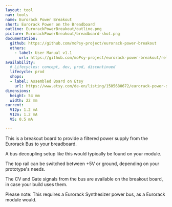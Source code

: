 ```yaml
---
layout: tool
nav: tools
name: Eurorack Power Breakout
short: Eurorack Power on the Breadboard
outline: EurorackPowerBreakout/outline.png
picture: EurorackPowerBreakout/breadboard-shot.png
documentation:
  github: https://github.com/moPsy-project/eurorack-power-breakout
  others:
    - label: User Manual v1.1
      url: https://github.com/moPsy-project/eurorack-power-breakout/releases/download/v1.1/Eurorack_Power_Breakout_User_Manual_v1_1.pdf
availability:
  # Lifecycles: concept, dev, prod, discontinued
  lifecycle: prod
  shops:
  - label: Assembled Board on Etsy
    url: https://www.etsy.com/de-en/listing/1505680672/eurorack-power-supply-breakout
dimensions:
  height: 54 mm
  width: 22 mm
current:
  V12p: 1.2 mA
  V12n: 1.2 mA
  V5: 0.5 mA

---
```

This is a breakout board to provide a filtered power supply from the Eurorack Bus to your breadboard.

A bus decoupling setup like this would typically be found on your module.

The top rail can be switched between +5V or ground, depending on your prototype's needs.

The CV and Gate signals from the bus are available on the breakout board, in case your build uses them.

Please note: This requires a Eurorack Synthesizer power bus, as a Eurorack module would.
